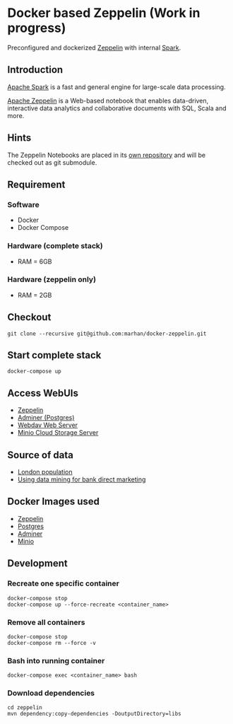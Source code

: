 # Docker based Zeppelin (Work in progress)

Preconfigured and dockerized [Zeppelin](https://zeppelin.apache.org/docs/0.8.1/setup/deployment/docker.html) with internal [Spark](http://spark.apache.org/docs/latest/index.html).

## Introduction

[Apache Spark](https://spark.apache.org) is a fast and general engine for large-scale data processing.

[Apache Zeppelin](http://zeppelin.apache.org/) is a Web-based notebook that enables data-driven, 
interactive data analytics and collaborative documents with SQL, Scala and more.

## Hints

The Zeppelin Notebooks are placed in its [own repository](https://github.com/marhan/zeppelin-notebook-samples) and will be checked out as git submodule.

## Requirement

### Software
- Docker
- Docker Compose

### Hardware (complete stack)
- RAM = 6GB

### Hardware (zeppelin only)  
- RAM = 2GB

## Checkout

    git clone --recursive git@github.com:marhan/docker-zeppelin.git
    
## Start complete stack

    docker-compose up
    
## Access WebUIs

* [Zeppelin](http://localhost:10000) 
* [Adminer (Postgres)](http://localhost:10002) 
* [Webdav Web Server](http://localhost:10003) 
* [Minio Cloud Storage Server](http://localhost:10004) 

## Source of data

- [London population](https://github.com/datasets/london-population)
- [Using data mining for bank direct marketing](http://repositorium.sdum.uminho.pt/handle/1822/14838)
    
## Docker Images used

- [Zeppelin](https://hub.docker.com/r/apache/zeppelin)
- [Postgres](https://hub.docker.com/_/postgres)
- [Adminer](https://hub.docker.com/_/adminer/)
- [Minio](https://hub.docker.com/r/minio/minio/)

## Development

### Recreate one specific container

    docker-compose stop
    docker-compose up --force-recreate <container_name>
    
### Remove all containers

    docker-compose stop
    docker-compose rm --force -v
    
### Bash into running container

    docker-compose exec <container_name> bash
    
### Download dependencies

    cd zeppelin
    mvn dependency:copy-dependencies -DoutputDirectory=libs

